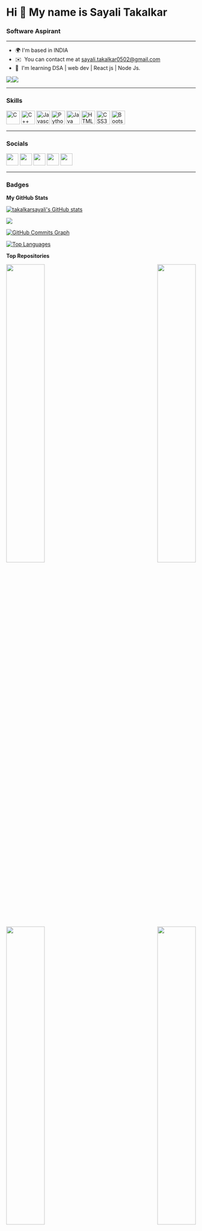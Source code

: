 # Hi 👋 My name is Sayali Takalkar
### Software Aspirant
----------------------

* 🌍  I'm based in INDIA
* ✉️  You can contact me at [sayali.takalkar0502@gmail.com](mailto:sayali.takalkar0502@gmail.com)
* 🧠  I'm learning DSA | web dev | React js | Node Js.

<a href="https://www.twitter.com/SayaliTakalkar" target="_blank" rel="noreferrer"><img
src="https://img.shields.io/twitter/follow/SayaliTakalkar?logo=twitter&style=for-the-badge&color=3382ed&labelColor=1c1917"
/></a><a href="https://www.github.com/takalkarsayali" target="_blank" rel="noreferrer"><img
src="https://img.shields.io/github/followers/takalkarsayali?logo=github&style=for-the-badge&color=3382ed&labelColor=1c1917" /></a><hr>

### Skills

<p align="left">
<a href="https://docs.microsoft.com/en-us/cpp/?view=msvc-170" target="_blank" rel="noreferrer"><img src="https://raw.githubusercontent.com/danielcranney/readme-generator/main/public/icons/skills/c-colored.svg" width="36" height="36" alt="C" /></a>
<a href="https://docs.microsoft.com/en-us/cpp/?view=msvc-170" target="_blank" rel="noreferrer"><img src="https://raw.githubusercontent.com/danielcranney/readme-generator/main/public/icons/skills/cplusplus-colored.svg" width="36" height="36" alt="C++" /></a>
<a href="https://developer.mozilla.org/en-US/docs/Web/JavaScript" target="_blank" rel="noreferrer"><img src="https://raw.githubusercontent.com/danielcranney/readme-generator/main/public/icons/skills/javascript-colored.svg" width="36" height="36" alt="Javascript" /></a>
<a href="https://www.python.org/" target="_blank" rel="noreferrer"><img src="https://raw.githubusercontent.com/danielcranney/readme-generator/main/public/icons/skills/python-colored.svg" width="36" height="36" alt="Python" /></a>
<a href="https://www.oracle.com/java/" target="_blank" rel="noreferrer"><img src="https://raw.githubusercontent.com/danielcranney/readme-generator/main/public/icons/skills/java-colored.svg" width="36" height="36" alt="Java" /></a>
<a href="https://developer.mozilla.org/en-US/docs/Glossary/HTML5" target="_blank" rel="noreferrer"><img src="https://raw.githubusercontent.com/danielcranney/readme-generator/main/public/icons/skills/html5-colored.svg" width="36" height="36" alt="HTML5" /></a>
<a href="https://www.w3.org/TR/CSS/#css" target="_blank" rel="noreferrer"><img src="https://raw.githubusercontent.com/danielcranney/readme-generator/main/public/icons/skills/css3-colored.svg" width="36" height="36" alt="CSS3" /></a>
<a href="https://getbootstrap.com/" target="_blank" rel="noreferrer"><img src="https://raw.githubusercontent.com/danielcranney/readme-generator/main/public/icons/skills/bootstrap-colored.svg" width="36" height="36" alt="Bootstrap" /></a>
</p><hr>

### Socials

<p align="left"> <a href="https://discord.com/users/Sayali_1!#8674" target="_blank" rel="noreferrer"><img src="https://raw.githubusercontent.com/danielcranney/readme-generator/main/public/icons/socials/discord.svg" width="32" height="32" /></a> <a href="https://www.github.com/takalkarsayali" target="_blank" rel="noreferrer"><img src="https://raw.githubusercontent.com/danielcranney/readme-generator/main/public/icons/socials/github-dark.svg" width="32" height="32" /></a> <a href="http://www.instagram.com/_sayali_2705" target="_blank" rel="noreferrer"><img src="https://raw.githubusercontent.com/danielcranney/readme-generator/main/public/icons/socials/instagram.svg" width="32" height="32" /></a> <a href="https://www.linkedin.com/in/sayali-takalkar" target="_blank" rel="noreferrer"><img src="https://raw.githubusercontent.com/danielcranney/readme-generator/main/public/icons/socials/linkedin.svg" width="32" height="32" /></a> <a href="https://www.twitter.com/SayaliTakalkar" target="_blank" rel="noreferrer"><img src="https://raw.githubusercontent.com/danielcranney/readme-generator/main/public/icons/socials/twitter.svg" width="32" height="32" /></a></p><hr>

### Badges

<b>My GitHub Stats</b>

<a href="http://www.github.com/takalkarsayali"><img src="https://github-readme-stats.vercel.app/api?username=takalkarsayali&show_icons=true&hide=&count_private=true&title_color=3382ed&text_color=ffffff&icon_color=3382ed&bg_color=1c1917&hide_border=true&show_icons=true" alt="takalkarsayali's GitHub stats" /></a>

<a href="http://www.github.com/takalkarsayali"><img src="https://github-readme-streak-stats.herokuapp.com/?user=takalkarsayali&stroke=ffffff&background=1c1917&ring=3382ed&fire=3382ed&currStreakNum=ffffff&currStreakLabel=3382ed&sideNums=ffffff&sideLabels=ffffff&dates=ffffff&hide_border=true" /></a>

<a href="http://www.github.com/takalkarsayali"><img src="https://activity-graph.herokuapp.com/graph?username=takalkarsayali&bg_color=1c1917&color=ffffff&line=3382ed&point=ffffff&area_color=1c1917&area=true&hide_border=true&custom_title=GitHub%20Commits%20Graph" alt="GitHub Commits Graph" /></a>

<a href="https://github.com/takalkarsayali" align="left"><img src="https://github-readme-stats.vercel.app/api/top-langs/?username=takalkarsayali&langs_count=10&title_color=3382ed&text_color=ffffff&icon_color=3382ed&bg_color=1c1917&hide_border=true&locale=en&custom_title=Top%20%Languages" alt="Top Languages" /></a>

<b>Top Repositories</b>

<div width="100%" align="center"><a href="https://github.com/takalkarsayali/data_structure" align="left"><img align="left" width="45%" src="https://github-readme-stats.vercel.app/api/pin/?username=takalkarsayali&repo=data_structure&title_color=3382ed&text_color=ffffff&icon_color=3382ed&bg_color=1c1917&hide_border=true&locale=en" /></a><a href="https://github.com/takalkarsayali/java-code-samples" align="right"><img align="right" width="45%" src="https://github-readme-stats.vercel.app/api/pin/?username=takalkarsayali&repo=java-code-samples&title_color=3382ed&text_color=ffffff&icon_color=3382ed&bg_color=1c1917&hide_border=true&locale=en" /></a></div><br />

<br /><br /><br /><br /><br />

<div width="100%" align="center"><a href="https://github.com/takalkarsayali/cpp_code_samples" align="left"><img align="left" width="45%" src="https://github-readme-stats.vercel.app/api/pin/?username=takalkarsayali&repo=cpp_code_samples&title_color=3382ed&text_color=ffffff&icon_color=3382ed&bg_color=1c1917&hide_border=true&locale=en" /></a><a href="https://github.com/takalkarsayali/Fun_with_Numbers" align="right"><img align="right" width="45%" src="https://github-readme-stats.vercel.app/api/pin/?username=takalkarsayali&repo=Fun_with_Numbers&title_color=3382ed&text_color=ffffff&icon_color=3382ed&bg_color=1c1917&hide_border=true&locale=en" /></a></div>

